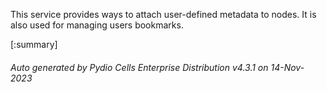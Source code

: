 






This service provides ways to attach user-defined metadata to nodes. It is also used for managing users bookmarks.

[:summary]

###### Auto generated by Pydio Cells Enterprise Distribution v4.3.1 on 14-Nov-2023
